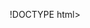 !DOCTYPE html>
<html lang="en">
<head>
    <meta charset="UTF-8">
    <meta name="viewport" content="width=device-width, initial-scale=1.0">
    <title>Beauty Essentials - Premium Products</title>
    <style>
        * {
            margin: 0;
            padding: 0;
            box-sizing: border-box;
        }

        body {
            font-family: 'Arial', sans-serif;
            line-height: 1.6;
            color: #333;
        }

        .header {
            background: linear-gradient(135deg, #ff6b9d, #c44569);
            color: white;
            padding: 1rem 0;
            position: sticky;
            top: 0;
            z-index: 100;
            box-shadow: 0 2px 10px rgba(0,0,0,0.1);
        }

        .nav {
            display: flex;
            justify-content: space-between;
            align-items: center;
            max-width: 1200px;
            margin: 0 auto;
            padding: 0 2rem;
        }

        .logo {
            font-size: 1.8rem;
            font-weight: bold;
        }

        .nav-links {
            display: flex;
            list-style: none;
            gap: 2rem;
        }

        .nav-links a {
            color: white;
            text-decoration: none;
            transition: opacity 0.3s;
        }

        .nav-links a:hover {
            opacity: 0.8;
        }

        .hero {
            background: linear-gradient(135deg, #667eea 0%, #764ba2 100%);
            color: white;
            padding: 5rem 0;
            text-align: center;
        }

        .hero h1 {
            font-size: 3rem;
            margin-bottom: 1rem;
            text-shadow: 2px 2px 4px rgba(0,0,0,0.3);
        }

        .hero p {
            font-size: 1.3rem;
            margin-bottom: 2rem;
            max-width: 600px;
            margin-left: auto;
            margin-right: auto;
        }

        .btn {
            display: inline-block;
            background: #ff6b9d;
            color: white;
            padding: 1rem 2rem;
            text-decoration: none;
            border-radius: 50px;
            transition: all 0.3s;
            box-shadow: 0 4px 15px rgba(255, 107, 157, 0.3);
            font-weight: bold;
        }

        .btn:hover {
            background: #e55a87;
            transform: translateY(-2px);
            box-shadow: 0 6px 20px rgba(255, 107, 157, 0.4);
        }

        .container {
            max-width: 1200px;
            margin: 0 auto;
            padding: 0 2rem;
        }

        .section {
            padding: 4rem 0;
        }

        .section-title {
            text-align: center;
            font-size: 2.5rem;
            margin-bottom: 3rem;
            color: #c44569;
        }

        .products-grid {
            display: grid;
            grid-template-columns: repeat(auto-fit, minmax(320px, 1fr));
            gap: 2rem;
            margin-top: 2rem;
        }

        .product-card {
            background: white;
            border-radius: 15px;
            padding: 2rem;
            text-align: center;
            box-shadow: 0 8px 25px rgba(0,0,0,0.1);
            transition: transform 0.3s, box-shadow 0.3s;
            border: 1px solid #f0f0f0;
        }

        .product-card:hover {
            transform: translateY(-10px);
            box-shadow: 0 15px 35px rgba(0,0,0,0.15);
        }

        .product-image {
            width: 120px;
            height: 120px;
            background: linear-gradient(135deg, #ff9ec5, #ffb3d1);
            border-radius: 15px;
            margin: 0 auto 1.5rem;
            display: flex;
            align-items: center;
            justify-content: center;
            font-size: 3rem;
        }

        .product-card h3 {
            color: #c44569;
            margin-bottom: 1rem;
            font-size: 1.3rem;
        }

        .product-card p {
            margin-bottom: 1.5rem;
            color: #666;
            line-height: 1.6;
        }

        .product-price {
            font-size: 1.5rem;
            font-weight: bold;
            color: #ff6b9d;
            margin-bottom: 1rem;
        }

        .product-btn {
            background: #667eea;
            color: white;
            padding: 0.8rem 1.5rem;
            border: none;
            border-radius: 25px;
            cursor: pointer;
            transition: all 0.3s;
            font-size: 1rem;
            font-weight: bold;
        }

        .product-btn:hover {
            background: #5a6fd8;
            transform: scale(1.05);
        }

        .trending-badge {
            position: absolute;
            top: -10px;
            right: 10px;
            background: #ff4757;
            color: white;
            padding: 0.3rem 0.8rem;
            border-radius: 15px;
            font-size: 0.8rem;
            font-weight: bold;
        }

        .product-card {
            position: relative;
        }

        .features {
            background: #f8f9ff;
        }

        .features-grid {
            display: grid;
            grid-template-columns: repeat(auto-fit, minmax(250px, 1fr));
            gap: 2rem;
        }

        .feature {
            text-align: center;
            padding: 2rem;
            background: white;
            border-radius: 10px;
            box-shadow: 0 4px 15px rgba(0,0,0,0.1);
        }

        .feature-icon {
            width: 60px;
            height: 60px;
            background: #ff6b9d;
            border-radius: 50%;
            margin: 0 auto 1rem;
            display: flex;
            align-items: center;
            justify-content: center;
            color: white;
            font-size: 1.5rem;
        }

        .footer {
            background: #2c2c2c;
            color: white;
            text-align: center;
            padding: 3rem 0;
        }

        .footer-content {
            display: grid;
            grid-template-columns: repeat(auto-fit, minmax(250px, 1fr));
            gap: 2rem;
            margin-bottom: 2rem;
        }

        .footer-section h3 {
            margin-bottom: 1rem;
            color: #ff9ec5;
        }

        .footer-section a {
            color: #ccc;
            text-decoration: none;
            display: block;
            margin-bottom: 0.5rem;
        }

        .footer-section a:hover {
            color: #ff9ec5;
        }

        @media (max-width: 768px) {
            .nav-links {
                display: none;
            }
            
            .hero h1 {
                font-size: 2rem;
            }
            
            .hero p {
                font-size: 1.1rem;
            }
            
            .products-grid {
                grid-template-columns: 1fr;
            }
        }
    </style>
</head>
<body>
    <header class="header">
        <nav class="nav">
            <div class="logo">Beauty Essentials</div>
            <ul class="nav-links">
                <li><a href="#home">Home</a></li>
                <li><a href="#products">Products</a></li>
                <li><a href="#about">About</a></li>
                <li><a href="#contact">Contact</a></li>
            </ul>
        </nav>
    </header>

    <section class="hero" id="home">
        <div class="container">
            <h1>Premium Beauty & Pet Care Products</h1>
            <p>Discover trending beauty tools and pet care essentials that make life easier and more beautiful</p>
            <a href="#products" class="btn">Shop Trending Products</a>
        </div>
    </section>

    <section class="section" id="products">
        <div class="container">
            <h2 class="section-title">Our Trending Products</h2>
            <div class="products-grid">
                
                <div class="product-card">
                    <span class="trending-badge">TRENDING</span>
                    <div class="product-image">🖤</div>
                    <h3>Blackhead Remover</h3>
                    <p>Professional-grade blackhead remover tool with multiple attachments. Safe and effective for deep pore cleaning and skin purification.</p>
                    <div class="product-price">$24.99</div>
                    <button class="product-btn">Add to Cart</button>
                </div>

                <div class="product-card">
                    <span class="trending-badge">HOT</span>
                    <div class="product-image">✂️</div>
                    <h3>Rechargeable Eyebrow Trimmer</h3>
                    <p>Precision eyebrow trimmer with LED light and multiple guard attachments. Rechargeable battery for cordless convenience.</p>
                    <div class="product-price">$19.99</div>
                    <button class="product-btn">Add to Cart</button>
                </div>

                <div class="product-card">
                    <span class="trending-badge">BEST SELLER</span>
                    <div class="product-image">🧽</div>
                    <h3>Electric Silicone Facial Cleaning Brush</h3>
                    <p>Gentle electric facial cleansing brush with soft silicone bristles. Waterproof design with multiple speed settings for all skin types.</p>
                    <div class="product-price">$34.99</div>
                    <button class="product-btn">Add to Cart</button>
                </div>

                <div class="product-card">
                    <span class="trending-badge">NEW</span>
                    <div class="product-image">🐕</div>
                    <h3>Dog Cooling Mat</h3>
                    <p>Self-cooling gel mat for dogs and cats. No electricity needed - activates with your pet's body weight. Perfect for hot summer days.</p>
                    <div class="product-price">$29.99</div>
                    <button class="product-btn">Add to Cart</button>
                </div>

                <div class="product-card">
                    <span class="trending-badge">TRENDING</span>
                    <div class="product-image">🐾</div>
                    <h3>Paw Cleaners</h3>
                    <p>Portable paw cleaner cup with soft silicone bristles. Easy-to-use design removes dirt and mud from your dog's paws after walks.</p>
                    <div class="product-price">$16.99</div>
                    <button class="product-btn">Add to Cart</button>
                </div>

            </div>
        </div>
    </section>

    <section class="section features" id="about">
        <div class="container">
            <h2 class="section-title">Why Choose Our Products</h2>
            <div class="features-grid">
                <div class="feature">
                    <div class="feature-icon">⚡</div>
                    <h3>High Quality</h3>
                    <p>All products are tested for durability and effectiveness. We only sell items we would use ourselves.</p>
                </div>
                <div class="feature">
                    <div class="feature-icon">🚚</div>
                    <h3>Fast Shipping</h3>
                    <p>Quick delivery within 2-5 business days. Track your order every step of the way.</p>
                </div>
                <div class="feature">
                    <div class="feature-icon">💰</div>
                    <h3>Great Prices</h3>
                    <p>Competitive pricing on trending products. Get premium quality without breaking the bank.</p>
                </div>
                <div class="feature">
                    <div class="feature-icon">🔄</div>
                    <h3>Easy Returns</h3>
                    <p>30-day return policy. Not satisfied? Return it hassle-free for a full refund.</p>
                </div>
            </div>
        </div>
    </section>

    <footer class="footer" id="contact">
        <div class="container">
            <div class="footer-content">
                <div class="footer-section">
                    <h3>Contact Us</h3>
                    <a href="mailto:info@beautyessentials.com">info@beautyessentials.com</a>
                    <a href="tel:+1234567890">+1 (234) 567-890</a>
                </div>
                <div class="footer-section">
                    <h3>Quick Links</h3>
                    <a href="#home">Home</a>
                    <a href="#products">Products</a>
                    <a href="#about">About Us</a>
                </div>
                <div class="footer-section">
                    <h3>Customer Service</h3>
                    <a href="#">Shipping Info</a>
                    <a href="#">Returns</a>
                    <a href="#">FAQ</a>
                </div>
            </div>
            <p>&copy; 2024 Beauty Essentials. All rights reserved.</p>
        </div>
    </footer>
</body>
</html>